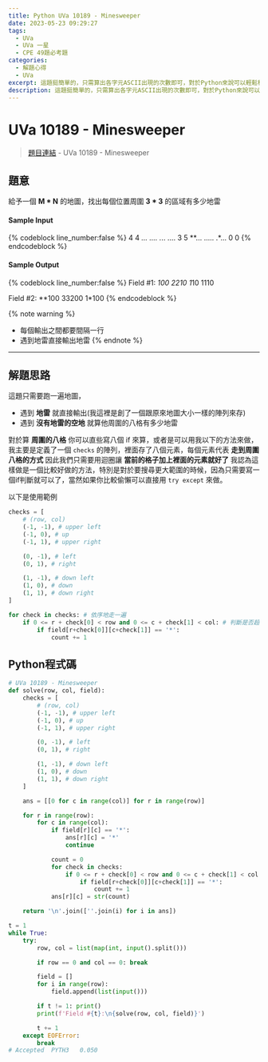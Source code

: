 ```yaml
---
title: Python UVa 10189 - Minesweeper
date: 2023-05-23 09:29:27
tags:
  - UVa
  - UVa 一星
  - CPE 49題必考題
categories:
  - 解題心得
  - UVa
excerpt: 這題挺簡單的，只需算出各字元ASCII出現的次數即可，對於Python來說可以輕鬆秒殺，不過要記得注意他的輸出格式。 - Python UVa 10062 - Tell me the frequencies. 解題心得
description: 這題挺簡單的，只需算出各字元ASCII出現的次數即可，對於Python來說可以輕鬆秒殺，不過要記得注意他的輸出格式。 - Python UVa 10062 - Tell me the frequencies. 解題心得
---
```

# UVa 10189 - Minesweeper

>[題目連結](https://onlinejudge.org/index.php?option=onlinejudge&Itemid=8&page=show_problem&problem=1130) - UVa 10189 - Minesweeper


## 題意
給予一個 **M * N** 的地圖，找出每個位置周圍 **3 * 3** 的區域有多少地雷


#### Sample Input 
{% codeblock line_number:false %}
4 4
*...
....
.*..
....
3 5
**...
.....
.*...
0 0
{% endcodeblock %}

#### Sample Output 
{% codeblock line_number:false %}
Field #1:
*100
2210
1*10
1110

Field #2:
**100
33200
1*100
{% endcodeblock %}

{% note warning %}
* 每個輸出之間都要間隔一行
* 遇到地雷直接輸出地雷
{% endnote %}

---

## 解題思路
這題只需要跑一遍地圖，
* 遇到 **地雷** 就直接輸出(我這裡是創了一個跟原來地圖大小一樣的陣列來存)
* 遇到 **沒有地雷的空地** 就算他周圍的八格有多少地雷

對於算 **周圍的八格** 你可以直些寫八個 if 來算，或者是可以用我以下的方法來做，
我主要是定義了一個 `checks` 的陣列，裡面存了八個元素，每個元素代表 **走到周圍八格的方式** 因此我們只需要用迴圈讓 **當前的格子加上裡面的元素就好了**
我認為這樣做是一個比較好做的方法，特別是對於要搜尋更大範圍的時候，因為只需要寫一個if判斷就可以了，當然如果你比較偷懶可以直接用 `try except` 來做。<br>

以下是使用範例
```python
checks = [
    # (row, col)
    (-1, -1), # upper left
    (-1, 0), # up
    (-1, 1), # upper right

    (0, -1), # left
    (0, 1), # right

    (1, -1), # down left
    (1, 0), # down
    (1, 1), # down right 
]

for check in checks: # 依序地走一遍
    if 0 <= r + check[0] < row and 0 <= c + check[1] < col: # 判斷是否超出陣列
        if field[r+check[0]][c+check[1]] == '*':
            count += 1
```

## Python程式碼
```python
# UVa 10189 - Minesweeper
def solve(row, col, field):
    checks = [
        # (row, col)
        (-1, -1), # upper left
        (-1, 0), # up
        (-1, 1), # upper right

        (0, -1), # left
        (0, 1), # right

        (1, -1), # down left
        (1, 0), # down
        (1, 1), # down right 
    ]

    ans = [[0 for c in range(col)] for r in range(row)]

    for r in range(row):
        for c in range(col):
            if field[r][c] == '*':
                ans[r][c] = '*'
                continue

            count = 0
            for check in checks:
                if 0 <= r + check[0] < row and 0 <= c + check[1] < col:
                    if field[r+check[0]][c+check[1]] == '*':
                        count += 1
            ans[r][c] = str(count)

    return '\n'.join([''.join(i) for i in ans])

t = 1
while True:
    try:
        row, col = list(map(int, input().split()))

        if row == 0 and col == 0: break

        field = []
        for i in range(row):
            field.append(list(input()))

        if t != 1: print()
        print(f'Field #{t}:\n{solve(row, col, field)}')

        t += 1
    except EOFError:
        break
# Accepted	PYTH3	0.050
```